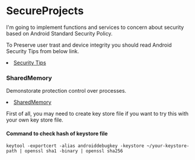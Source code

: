 <h1>SecureProjects</h1>
<p>
I'm going to implement functions and services to concern about security based on Android Standard Security Policy.
</p>
<p>To Preserve user trast and device integrity you should read Android Security Tips from below link.</p>
<li><a href="https://developer.android.com/training/articles/security-tips">Security Tips</a></li>
<h3>SharedMemory</h3>
<p>Demonstorate protection control over processes.</p>
<li><a href="https://developer.android.com/reference/android/os/SharedMemory">SharedMemory</a></li>
<p>
First of all, you may need to create key store file if you want to try this with your own key store file.
</p>
<h4>Command to check hash of keystore file</h4>
<code>keytool -exportcert -alias androiddebugkey -keystore ~/your-keystore-path | openssl sha1 -binary | openssl sha256</code>
